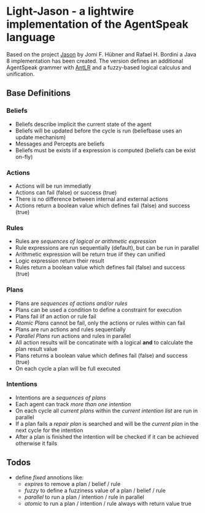 # Light-Jason - a lightwire implementation of the AgentSpeak language

Based on the project [Jason](http://jason.sourceforge.net/) by Jomi F. Hübner and Rafael H. Bordini
a Java 8 implementation has been created. The version defines an additional AgentSpeak grammer with
[AntLR](http://www.antlr.org/) and a fuzzy-based logical calculus and unification.

## Base Definitions

### Beliefs

* Beliefs describe implicit the current state of the agent
* Beliefs will be updated before the cycle is run (beliefbase uses an update mechanism)
* Messages and Percepts are beliefs
* Beliefs must be exists iif a expression is computed (beliefs can be exist on-fly)

### Actions

* Actions will be run immediatly
* Actions can fail (false) or success (true)
* There is no difference between internal and external actions
* Actions return a boolean value which defines fail (false) and success (true)

### Rules

* Rules are _sequences of logical or arithmetic expression_
* Rule expressions are run sequentially (default), but can be run in parallel
* Arithmetic expression will be return true iif they can unified
* Logic expression return their result
* Rules return a boolean value which defines fail (false) and success (true)

### Plans

* Plans are _sequences of actions and/or rules_
* Plans can be used a condition to define a constraint for execution
* Plans fail iif an action or rule fail
* _Atomic Plans_ cannot be fail, only the actions or rules within can fail
* Plans are run actions and rules sequentially
* _Parallel Plans_ run actions and rules in parallel
* All action results will be concatinate with a logical __and__ to calculate the plan result value
* Plans returns a boolean value which defines fail (false) and success (true)
* On each cycle a plan will be full executed
 
### Intentions
 
* Intentions are a _sequences of plans_
* Each agent can track _more than one intention_
* On each cycle all _current plans_ within the _current intention list_ are run in parallel
* If a plan fails a _repair plan_ is searched and will be the _current plan_ in the next cycle for the intention
* After a plan is finished the intention will be checked if it can be achieved otherwise it fails

## Todos

* define _fixed_ annotions like:
    * _expires_ to remove a plan / belief / rule
    * _fuzzy_ to define a fuzziness value of a plan / belief / rule
    * _parallel_ to run a plan / intention / rule in parallel
    * _atomic_ to run a plan / intention / rule always with return value true